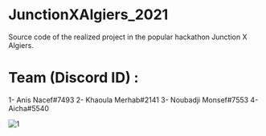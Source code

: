 # JunctionXAlgiers_2021 
Source code of the realized project in the popular hackathon Junction X Algiers.

# Team (Discord ID) : 
1- Anis Nacef#7493
2- Khaoula Merhab#2141 
3- Noubadji Monsef#7553
4- Aicha#5540


![1](https://user-images.githubusercontent.com/67560520/146638260-88cc16ca-aa83-4fd4-a40c-67cb3b270170.png)
